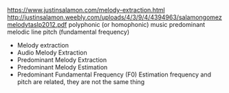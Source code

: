 https://www.justinsalamon.com/melody-extraction.html
http://justinsalamon.weebly.com/uploads/4/3/9/4/4394963/salamongomezmelodytaslp2012.pdf
polyphonic (or homophonic) music predominant melodic line pitch (fundamental frequency)
- Melody extraction
- Audio Melody Extraction
- Predominant Melody Extraction
- Predominant Melody Estimation
- Predominant Fundamental Frequency (F0) Estimation
frequency and pitch are related, they are not the same thing

